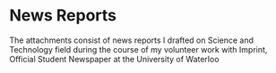 # News Reports
The attachments consist of news reports I drafted on Science and Technology field during the course of my volunteer work with Imprint, Official Student Newspaper at the University of Waterloo

